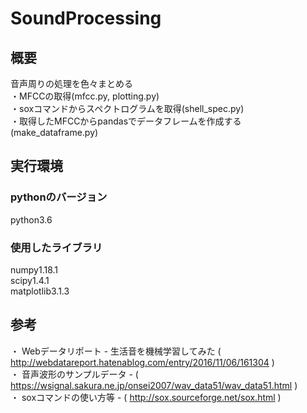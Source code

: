 # SoundProcessing

## 概要
音声周りの処理を色々まとめる<br>
・MFCCの取得(mfcc.py, plotting.py)<br>
・soxコマンドからスペクトログラムを取得(shell_spec.py)<br>
・取得したMFCCからpandasでデータフレームを作成する(make_dataframe.py)<br>

## 実行環境
### pythonのバージョン
python3.6
### 使用したライブラリ
numpy1.18.1 <br>
scipy1.4.1  <br>
matplotlib3.1.3 <br>


## 参考
・ Webデータリポート - 生活音を機械学習してみた ( http://webdatareport.hatenablog.com/entry/2016/11/06/161304 )<br>
・ 音声波形のサンプルデータ - ( https://wsignal.sakura.ne.jp/onsei2007/wav_data51/wav_data51.html )<br>
・ soxコマンドの使い方等 - ( http://sox.sourceforge.net/sox.html )<br>

